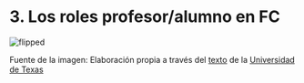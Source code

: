 # 3\. Los roles profesor/alumno en FC


![flipped](https://user-images.githubusercontent.com/16664187/228064074-ca4b2144-211c-4249-96e6-4bb1aef03e33.png)


Fuente de la imagen: Elaboración propia a través del [texto](https://facultyinnovate.utexas.edu/teaching/flipping-a-class) de la [Universidad de Texas](https://facultyinnovate.utexas.edu/)
